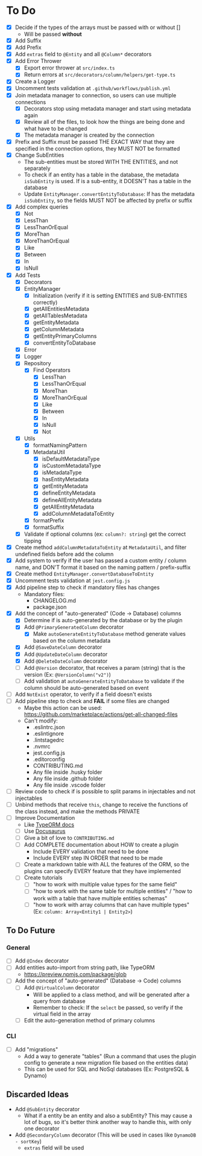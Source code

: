 # To Do

- [x] Decide if the types of the arrays must be passed with or without []
  - Will be passed **without**
- [x] Add Suffix
- [x] Add Prefix
- [x] Add `extras` field to `@Entity` and all `@Column*` decorators
- [x] Add Error Thrower
  - [x] Export error thrower at `src/index.ts`
  - [x] Return errors at `src/decorators/column/helpers/get-type.ts`
- [x] Create a Logger
- [x] Uncomment tests validation at `.github/workflows/publish.yml`
- [x] Join metadata manager to connection, so users can use multiple connections
  - [x] Decorators stop using metadata manager and start using metadata again
  - [x] Review all of the files, to look how the things are being done and what have to be changed
  - [x] The metadata manager is created by the connection
- [x] Prefix and Suffix must be passed THE EXACT WAY that they are specified in the connection options, they MUST NOT be formatted
- [x] Change SubEntities
  - The sub-entities must be stored WITH THE ENTITIES, and not separately
  - To check if an entity has a table in the database, the metadata `isSubEntity` is used. If is a sub-entity, it DOESN'T has a table in the database
  - Update `EntityManager.convertEntityToDatabase`: If has the metadata `isSubEntity`, so the fields MUST NOT be affected by prefix or suffix
- [x] Add complex queries
  - [x] Not
  - [x] LessThan
  - [x] LessThanOrEqual
  - [x] MoreThan
  - [x] MoreThanOrEqual
  - [x] Like
  - [x] Between
  - [x] In
  - [x] IsNull
- [x] Add Tests
  - [x] Decorators
  - [x] EntityManager
    - [x] Initialization (verify if it is setting ENTITIES and SUB-ENTITIES correctly)
    - [x] getAllEntitiesMetadata
    - [x] getAllTablesMetadata
    - [x] getEntityMetadata
    - [x] getColumnMetadata
    - [x] getEntityPrimaryColumns
    - [x] convertEntityToDatabase
  - [x] Error
  - [x] Logger
  - [x] Repository
    - [x] Find Operators
      - [x] LessThan
      - [x] LessThanOrEqual
      - [x] MoreThan
      - [x] MoreThanOrEqual
      - [x] Like
      - [x] Between
      - [x] In
      - [x] IsNull
      - [x] Not
  - [x] Utils
    - [x] formatNamingPattern
    - [x] MetadataUtil
      - [x] isDefaultMetadataType
      - [x] isCustomMetadataType
      - [x] isMetadataType
      - [x] hasEntityMetadata
      - [x] getEntityMetadata
      - [x] defineEntityMetadata
      - [x] defineAllEntityMetadata
      - [x] getAllEntityMetadata
      - [x] addColumnMetadataToEntity
    - [x] formatPrefix
    - [x] formatSuffix
  - [x] Validate if optional columns (ex: `column?: string`) get the correct tipping
- [x] Create method `addColumnMetadataToEntity` at `MetadataUtil`, and filter undefined fields before add the column
- [x] Add system to verify if the user has passed a custom entity / column name, and DON'T format it based on the naming pattern / prefix-suffix
- [x] Create method `EntityManager.convertDatabaseToEntity`
- [x] Uncomment tests validation at `jest.config.js`
- [x] Add pipeline step to check if mandatory files has changes
  - Mandatory files:
    - CHANGELOG.md
    - package.json
- [x] Add the concept of "auto-generated" (Code -> Database) columns
  - [x] Determine if is auto-generated by the database or by the plugin
  - [x] Add `@PrimaryGeneratedColumn` decorator
    - [x] Make `autoGenerateEntityToDatabase` method generate values based on the column metadata
  - [x] Add `@SaveDateColumn` decorator
  - [x] Add `@UpdateDateColumn` decorator
  - [x] Add `@DeleteDateColumn` decorator
  - [ ] Add `@Version` decorator, that receives a param (string) that is the version (Ex: `@VersionColumn("v2")`)
  - [ ] Add validation at `autoGenerateEntityToDatabase` to validate if the column should be auto-generated based on event
- [ ] Add `NotExist` operator, to verify if a field doesn't exists
- [ ] Add pipeline step to check and **FAIL** if some files are changed
  - Maybe this action can be used: https://github.com/marketplace/actions/get-all-changed-files
  - Can't modify:
    - .eslintrc.json
    - .eslintignore
    - .lintstagedrc
    - .nvmrc
    - jest.config.js
    - .editorconfig
    - CONTRIBUTING.md
    - Any file inside .husky folder
    - Any file inside .github folder
    - Any file inside .vscode folder
- [ ] Review code to check if is possible to split params in injectables and not injectables
- [ ] Unbind methods that receive `this`, change to receive the functions of the class instead, and make the methods PRIVATE
- [ ] Improve Documentation
  - Like [TypeORM docs](https://github.com/typeorm/typeorm#step-by-step-guide)
  - [ ] Use [Docusaurus](https://docusaurus.io/docs)
  - [ ] Give a bit of love to `CONTRIBUTING.md`
  - [ ] Add COMPLETE documentation about HOW to create a plugin
    - Include EVERY validation that need to be done
    - Include EVERY step IN ORDER that need to be made
  - [ ] Create a markdown table with ALL the features of the ORM, so the plugins can specify EVERY feature that they have implemented
  - [ ] Create tutorials
    - [ ] "how to work with multiple value types for the same field"
    - [ ] "how to work with the same table for multiple entities" / "how to work with a table that have multiple entities schemas"
    - [ ] "how to work with array columns that can have multiple types" (Ex: `column: Array<Entity1 | Entity2>`)

## To Do Future

### General

- [ ] Add `@Index` decorator
- [ ] Add entities auto-import from string path, like TypeORM
  - https://preview.npmjs.com/package/glob
- [ ] Add the concept of "auto-generated" (Database -> Code) columns
  - [ ] Add `@VirtualColumn` decorator
    - Will be applied to a class method, and will be generated after a query from database
    - Remember to check: If the `select` be passed, so verify if the virtual field in the array
  - [ ] Edit the auto-generation method of primary columns

### CLI

- [ ] Add "migrations"
  - Add a way to generate "tables" (Run a command that uses the plugin config to generate a new migration file based on the entities data)
  - This can be used for SQL and NoSql databases (Ex: PostgreSQL & Dynamo)

## Discarded Ideas

- Add `@SubEntity` decorator
  - What if a entity be an entity and also a subEntity? This may cause a lot of bugs, so it's better think another way to handle this, with only one decorator
- Add `@SecondaryColumn` decorator (This will be used in cases like `DynamoDB - sortKey`)
  - `extras` field will be used
